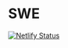 # SWE
[![Netlify Status](https://api.netlify.com/api/v1/badges/e8f57364-539c-4421-bdc8-5820b16812cf/deploy-status)](https://app.netlify.com/sites/rl1m4/deploys)
